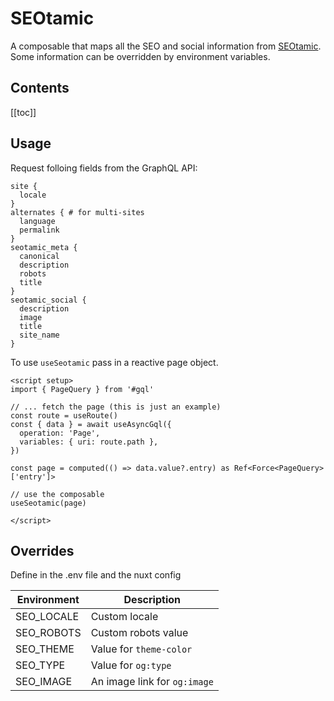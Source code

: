 # SEOtamic

A composable that maps all the SEO and social information from [SEOtamic](https://statamic.com/addons/cnj/seotamic). Some information can be overridden by environment variables.

## Contents

[[toc]]

## Usage

Request folloing fields from the GraphQL API:

```gql
site {
  locale
}
alternates { # for multi-sites
  language
  permalink
}
seotamic_meta {
  canonical
  description
  robots
  title
}
seotamic_social {
  description
  image
  title
  site_name
}   
```

To use `useSeotamic` pass in a reactive page object.

```vue
<script setup>
import { PageQuery } from '#gql'

// ... fetch the page (this is just an example)
const route = useRoute()
const { data } = await useAsyncGql({
  operation: 'Page',
  variables: { uri: route.path },
})

const page = computed(() => data.value?.entry) as Ref<Force<PageQuery>['entry']>

// use the composable
useSeotamic(page)

</script>
```

## Overrides

Define in the .env file and the nuxt config

| Environment | Description |
| ---- | ----------- |
| SEO_LOCALE | Custom locale |
| SEO_ROBOTS | Custom robots value |
| SEO_THEME | Value for `theme-color` |
| SEO_TYPE | Value for `og:type` |
| SEO_IMAGE | An image link for `og:image` |